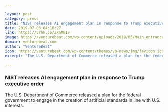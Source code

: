 ```yaml
---

layout: post
category: press
title: "NIST releases AI engagement plan in response to Trump executive order"
date: 2019-07-03 04:16:27
link: https://vrhk.co/2XnMBIv
image: https://venturebeat.com/wp-content/uploads/2019/05/Main_entrance_Commerce_Department_Building_14th_and_Constitution_4.jpg?w=1200&strip=all
domain: venturebeat.com
author: "VentureBeat"
icon: https://venturebeat.com/wp-content/themes/vb-news/img/favicon.ico
excerpt: "The U.S. Department of Commerce released a plan for the federal government to engage in the creation of artificial standards in line with U.S. interests."

---
```


### NIST releases AI engagement plan in response to Trump executive order

The U.S. Department of Commerce released a plan for the federal government to engage in the creation of artificial standards in line with U.S. interests.